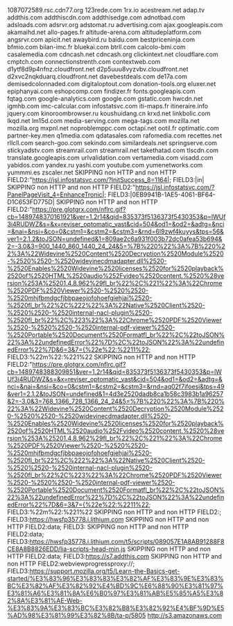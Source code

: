 1087072589.rsc.cdn77.org
123rede.com
1rx.io
acestream.net
adap.tv
addthis.com
addthiscdn.com
addthisedge.com
adnotbad.com
adsloads.com
adsrvr.org
adstomat.ru
advertising.com
ajax.googleapis.com
akamaihd.net
allo-pages.fr
altitude-arena.com
altitudeplatform.com
angsrvr.com
apicit.net
awaybird.ru
baidu.com
bestpriceninja.com
bfmio.com
bilan-imc.fr
bluekai.com
btrll.com
calcolo-bmi.com
casalemedia.com
cdncash.net
cdncash.org
clickintext.net
cloudflare.com
cmptch.com
connectionstrenth.com
contextweb.com
d1ytf8d9p4nfnz.cloudfront.net
d2p5uuu8vyzvbv.cloudfront.net
d2xvc2nqkduarq.cloudfront.net
davebestdeals.com
de17a.com
demisedcolonnaded.com
digitaloptout.com
donation-tools.org
eluxer.net
epiphanyai.com
eshopcomp.com
findizer.fr
fonts.googleapis.com
fqtag.com
google-analytics.com
google.com
gstatic.com
hwcdn.net
igmhb.com
imc-calcular.com
infostatsvc.com
iti-maps.fr
itineraire.info
jquery.com
kinoroombrowser.ru
koushuidang.cn
krxd.net
linkbolic.com
lkqd.net
lm15d.com
media-serving.com
mega-tags.com
mozilla.net
mozilla.org
mxpnl.net
noproblemppc.com
octapi.net
ootil.fr
optimatic.com
partner-key.men
q1media.com
qdatasales.com
rafomedia.com
recettes.net
rllcll.com
search-goo.com
sekindo.com
similardeals.net
springserve.com
stickyadstv.com
streamrail.com
streamrail.net
takethatad.com
tlscdn.com
translate.googleapis.com
urlvalidation.com
vertamedia.com
visadd.com
yabidos.com
yandex.ru
yashi.com
youtube.com
yumenetworks.com
yummmi.es
zscaler.net
SKIPPING non HTTP and non HTTP FIELD2:"https://jsl.infostatsvc.com/?InitSuccess_8=1164|; FIELD3:|in|
SKIPPING non HTTP and non HTTP FIELD2:"https://jsl.infostatsvc.com/?PanelPageVisit_4=EnhanceTronic|; FIELD3:|0EB9941B-1AE5-4061-BF64-D1C653FD775D|
SKIPPING non HTTP and non HTTP FIELD2:"https://pre.glotgrx.com/nflrc.gif?cb=1489748370161921&ver=1.2r14&qid=835373f5136373f5430353&p=lWUf3i4RUDWZ&s=&x=reviser_optomatic_vast&cid=504&od1=&od2=&adtg=&nci=&nai=&nsi=&co=0&cstm1=&cstm2=&cstm3=&rnd=6l9zwf4kuyys&tps=56&ver1=2.1.2&toJSON=undefined&1=809ae2c6a931f003b72dc0afea53b694&2=-3.0&3=900_1440_860_1440_24_24&5=%7B%220%22%3A%7B%220%22%3A%22Widevine%2520Content%2520Decryption%2520Module%2520-%2520%2520-%2520widevinecdmadapter.dll%2520-%2520Enables%2520Widevine%2520licenses%2520for%2520playback%2520of%2520HTML%2520audio%252Fvideo%2520content.%2520%28version%253A%25201.4.8.962%29fl_br%22%2C%221%22%3A%22Chrome%2520PDF%2520Viewer%2520-%2520%2520-%2520mhjfbmdgcfjbbpaeojofohoefgiehjai%2520-%2520fl_br%22%2C%222%22%3A%22Native%2520Client%2520-%2520%2520-%2520internal-nacl-plugin%2520-%2520fl_br%22%2C%223%22%3A%22Chrome%2520PDF%2520Viewer%2520-%2520%2520-%2520internal-pdf-viewer%2520-%2520Portable%2520Document%2520Formatfl_br%22%2C%22toJSON%22%3A%22undefinedError%22%7D%2C%22toJSON%22%3A%22undefinedError%22%7D&6=3&7={%22e%22:%2211%22; FIELD3:%22m%22:%221%22
SKIPPING non HTTP and non HTTP FIELD2:"https://pre.glotgrx.com/nflrc.gif?cb=1489748388309851&ver=1.2r14&qid=835373f5136373f5430353&p=lWUf3i4RUDWZ&s=&x=reviser_optomatic_vast&cid=504&od1=&od2=&adtg=&nci=&nai=&nsi=&co=0&cstm1=&cstm2=&cstm3=&rnd=aq02f7ifoesi&tps=49&ver1=2.1.2&toJSON=undefined&1=4d3e2520dadb8ca1b58c3983b1a96257&2=-3.0&3=768_1366_728_1366_24_24&5=%7B%220%22%3A%7B%220%22%3A%22Widevine%2520Content%2520Decryption%2520Module%2520-%2520%2520-%2520widevinecdmadapter.dll%2520-%2520Enables%2520Widevine%2520licenses%2520for%2520playback%2520of%2520HTML%2520audio%252Fvideo%2520content.%2520%28version%253A%25201.4.8.962%29fl_br%22%2C%221%22%3A%22Chrome%2520PDF%2520Viewer%2520-%2520%2520-%2520mhjfbmdgcfjbbpaeojofohoefgiehjai%2520-%2520fl_br%22%2C%222%22%3A%22Native%2520Client%2520-%2520%2520-%2520internal-nacl-plugin%2520-%2520fl_br%22%2C%223%22%3A%22Chrome%2520PDF%2520Viewer%2520-%2520%2520-%2520internal-pdf-viewer%2520-%2520Portable%2520Document%2520Formatfl_br%22%2C%22toJSON%22%3A%22undefinedError%22%7D%2C%22toJSON%22%3A%22undefinedError%22%7D&6=3&7={%22e%22:%2211%22; FIELD3:%22m%22:%221%22
SKIPPING non HTTP and non HTTP FIELD2:; FIELD3:https://hwsfp35778.i.lithium.com
SKIPPING non HTTP and non HTTP FIELD2:data; FIELD3:
SKIPPING non HTTP and non HTTP FIELD2:data; FIELD3:https://hwsfp35778.i.lithium.com/t5/scripts/089057E1A8AB91288F8CE8A8B8826EDD/lia-scripts-head-min.js
SKIPPING non HTTP and non HTTP FIELD2:data; FIELD3:https://s7.addthis.com
SKIPPING non HTTP and non HTTP FIELD2:webviewprogressproxy://; FIELD3:https://support.mozilla.org/t5/Learn-the-Basics-get-started/%E3%83%96%E3%83%83%E3%82%AF%E3%83%9E%E3%83%BC%E3%82%AF%E3%82%92%E4%BD%9C%E6%88%90%E3%81%97%E3%81%A6%E3%81%8A%E6%B0%97%E3%81%AB%E5%85%A5%E3%82%8A%E3%81%AE-Web-%E3%83%9A%E3%83%BC%E3%82%B8%E3%82%92%E4%BF%9D%E5%AD%98%E3%81%99%E3%82%8B/ta-p/5805
http://s3.amazonaws.com
